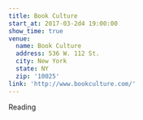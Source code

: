 ```yaml
---
title: Book Culture
start_at: 2017-03-2d4 19:00:00
show_time: true
venue:
  name: Book Culture
  address: 536 W. 112 St.
  city: New York
  state: NY
  zip: '10025'
link: 'http://www.bookculture.com/'
---
```



Reading